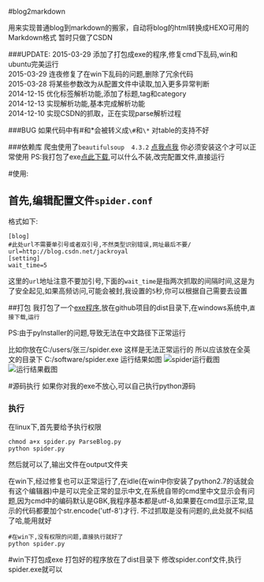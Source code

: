 #blog2markdown

用来实现普通blog到markdown的搬家，自动将blog的html转换成HEXO可用的Markdown格式
暂时只做了CSDN

###UPDATE:
2015-03-29 添加了打包成exe的程序,修复cmd下乱码,win和ubuntu完美运行<br>
2015-03-29 连夜修复了在win下乱码的问题,删除了冗余代码<br>
2015-03-28 将某些参数改为从配置文件中读取,加入更多异常判断<br>
2014-12-15 优化标签解析功能,添加了标题,tag和category<br>
2014-12-13 实现解析功能,基本完成解析功能<br>
2014-12-10 实现CSDN的抓取，正在实现parse解析过程<br>
<!-- more -->
###BUG
如果代码中有#和\*会被转义成`\#`和`\*`
对table的支持不好

###依赖库
爬虫使用了`beautifulsoup  4.3.2`
[点我点我](http://www.crummy.com/software/BeautifulSoup/)
你必须安装这个才可以正常使用
PS:我打包了exe[点此下载](http://pan.baidu.com/s/1dDERlOP),可以什么不装,改完配置文件,直接运行

#使用:

## 首先,编辑配置文件`spider.conf`
格式如下:
```
[blog]
#此处url不需要单引号或者双引号,不然类型识别错误,网址最后不要/
url=http://blog.csdn.net/jackroyal
[setting]
wait_time=5
```
这里的`url`地址注意不要加引号,下面的`wait_time`是指两次抓取的间隔时间,这是为了安全起见,如果高频访问,可能会被封,我设置的`5`秒,你可以根据自己需要去设置

##打包
我打包了一个[exe程序](http://pan.baidu.com/s/1dDERlOP),放在github项目的dist目录下,在windows系统中,`直接下载`,`运行`

PS:由于pyInstaller的问题,导致无法在中文路径下正常运行

比如你放在C:/users/张三/spider.exe
这样是无法正常运行的
所以应该放在全英文的目录下
C:/software/spider.exe
运行结果如图
![spider运行截图](http://ww2.sinaimg.cn/large/692869a3gw1eqmymt6bhrj20ip0cata6.jpg)
![运行结果截图](http://ww1.sinaimg.cn/large/692869a3gw1eqmyur9uihj20mb0gqmzf.jpg)

#源码执行
如果你对我的exe不放心,可以自己执行python源码


###  执行
在linux下,首先要给予执行权限
```
chmod a+x spider.py ParseBlog.py
python spider.py
```
然后就可以了,输出文件在output文件夹

在win下,经过修复也可以正常运行了,在idle(在win中你安装了python2.7的话就会有这个编辑器)中是可以完全正常的显示中文,在系统自带的cmd里中文显示会有问题,因为cmd中的编码默认是GBK,我程序基本都是utf-8,如果要在cmd显示正常,显示的代码都要加个str.encode('utf-8')才行.
不过抓取是没有问题的,此处就不纠结了哈,能用就好
```
#在win下,没有权限的问题,直接执行就好了
python spider.py
```

#win下打包成exe
打包好的程序放在了dist目录下
修改spider.conf文件,执行spider.exe就可以
